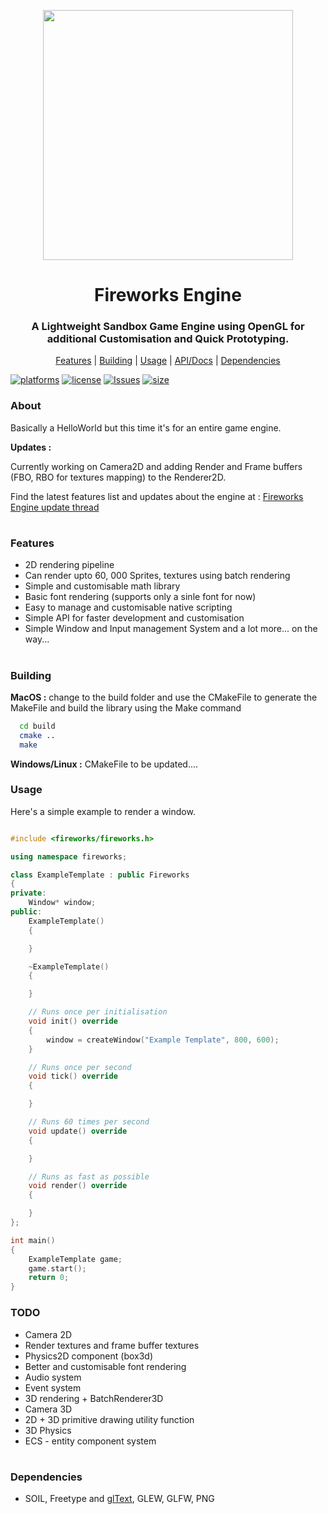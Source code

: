 <p align="center">
  <img width=400" src="https://github.com/Pikachuxxxx/Fireworks-Engine/blob/master/fireworks%20logo.png">
</p>
<h1 align="center"> Fireworks Engine </h1>

<p align="center">
<h3 align="center">A Lightweight Sandbox Game Engine using OpenGL for additional Customisation and Quick Prototyping.</h3>
</p>

<p align="center">
  <a href="#features">Features</a> |
  <a href="#building">Building</a> |
  <a href="#usage">Usage</a> |
  <a href="https://github.com/Pikachuxxxx/Fireworks-Engine/wiki">API/Docs</a> |
  <a href="#dependencies">Dependencies</a>
<br/>
</p>  

<p align="center">  

<a href=""><img alt="platforms" src="https://img.shields.io/badge/Platforms-Windows%20%7C%20Linux%20%7C%20macOS%20%7C-blue?style=flat-square"/></a>
<a href="https://github.com/Pikachuxxxx/Fireworks-Engine/blob/master/LICENSE"><img alt="license" src="https://img.shields.io/github/license/Pikachuxxxx/fireworks-engine?style=flat-square"/></a>
<a href="https://github.com/Pikachuxxxx/Fireworks-Engine/issues"><img alt="Issues" src="https://img.shields.io/github/issues/Pikachuxxxx/fireworks-engine?style=flat-square"/></a>
<a href=""><img alt="size" src="https://img.shields.io/github/repo-size/Pikachuxxxx/fireworks-engine?color=FFA500&style=flat-square"/></a>
<br/>
</p>

### About
Basically a HelloWorld but this time it's for an entire game engine.

**Updates :**

Currently working on Camera2D and adding Render and Frame buffers (FBO, RBO for textures mapping) to the Renderer2D.

Find the latest features list and updates about the engine at : [Fireworks Engine update thread](https://twitter.com/GameGraphicsGuy/status/1300449455733239808)

#
### Features

- 2D rendering pipeline
- Can render upto 60, 000 Sprites, textures using batch rendering
- Simple and customisable math library
- Basic font rendering (supports only a sinle font for now)
- Easy to manage and customisable native scripting 
- Simple API for faster development and customisation
- Simple Window and Input management System and a lot more... on the way...

#
### Building
**MacOS :**
  change to the build folder and use the CMakeFile to generate the MakeFile and build the library using the Make command
```bash
  cd build 
  cmake ..
  make 
```
**Windows/Linux :**
CMakeFile to  be updated....

### Usage
Here's a simple example to render a window.
```cpp

#include <fireworks/fireworks.h>

using namespace fireworks;

class ExampleTemplate : public Fireworks
{
private:
    Window* window;
public:
    ExampleTemplate()
    {

    }

    ~ExampleTemplate()
    {

    }

    // Runs once per initialisation
    void init() override
    {
        window = createWindow("Example Template", 800, 600);
    }

    // Runs once per second
    void tick() override
    {

    }

    // Runs 60 times per second
    void update() override
    {

    }

    // Runs as fast as possible
    void render() override
    {

    }
};

int main()
{
    ExampleTemplate game;
    game.start();
    return 0;
}
```
### TODO
- Camera 2D
- Render textures and frame buffer textures
- Physics2D component (box3d)
- Better and customisable font rendering 
- Audio system
- Event system
- 3D rendering + BatchRenderer3D
- Camera 3D
- 2D + 3D primitive drawing utility function 
- 3D Physics 
- ECS - entity component system 

#
### Dependencies
- SOIL, Freetype and [glText](https://github.com/vallentin/glText), GLEW, GLFW, PNG 

